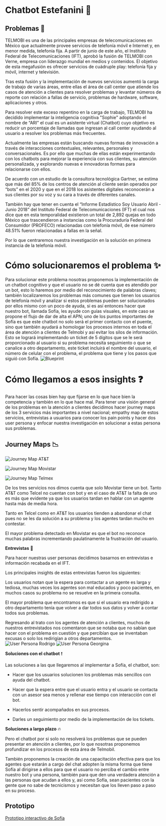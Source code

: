 # Chatbot Estefanini :space_invader:

## Problemas :anger:

TELMOBI es una de las principales empresas de telecomunicaciones en México que actualmente provee servicios de telefonía móvil e Internet y, en menor medida, telefonía fija. A partir de junio de este año, el Instituto Federal de Telecomunicaciones (IFT), aprobó la fusión de TELMOBI con Verne, empresa con liderazgo mundial en medios y contenidos. El objetivo de esta megafusión es ofrecer servicios de cuádruple play: telefonía fija y móvil, internet y televisión.

Tras esta fusión y la implementación de nuevos servicios aumentó la carga de trabajo de varias áreas, entre ellas el área de call center que atiende los casos de atención a clientes para resolver problemas y levantar números de reporte con relación a fallas de servicio, problemas de hardware, software, aplicaciones y otros.

Para resolver este exceso repentino en la carga de trabajo, TELMOBI ha decidido implementar la inteligencia cognitiva "Sophie" adoptando el nombre de “ARI” el cual es un asistente virtual (Chatbot) cuyo objetivo es reducir un porcentaje de llamadas que ingresan al call center ayudando al usuario a resolver los problemas más frecuentes.

Actualmente las empresas están buscando nuevas formas de innovación a través de interacciones contextuales, relevantes, personales y conversacionales. Es por ello que muchas de ellas están experimentando con los chatbots para mejorar la experiencia con sus clientes, su atención personalizada, y explorando nuevas e innovadoras formas para relacionarse con ellos.

De acuerdo con un estudio de la consultora tecnológica Gartner, se estima que más del 85% de los centros de atención al cliente serán operados por “bots” en el 2020 y que en el 2018 los asistentes digitales reconocerán a sus clientes por su voz y su cara a través de diferentes canales.

También hay que tener en cuenta el “Informe Estadístico Soy Usuario Abril - Junio 2018” del Instituto Federal de Telecomunicaciones (IFT) el cual nos dice que en esta temporalidad existieron un total de 2,892 quejas en todo México que trascendieron a instancias como la Procuraduría Federal del Consumidor (PROFECO) relacionadas con telefonía móvil, de ese número 48.51% fueron relacionadas a fallas en la señal.

Por lo que centraremos nuestra investigación en la solución en primera instancia de la telefonía móvil.

# Cómo solucionaremos el problema :sparkles:

Para solucionar este problema nosotras proponemos la implementación de un chatbot cognitivo y que el usuario no se dé cuenta que es atendido por un bot, esto lo haremos por medio del reconocimiento de palabras claves; también localizaremos los problemas más comunes que tienen los usuarios de telefonía móvil y analizar si estos problemas pueden ser solucionados por ellos mismo con un poco de ayuda, si es así entonces hacer que nuestro bot, llamada Sofía, les ayude con guías visuales, en este caso se propone el flujo de dar de alta el APN; uno de los puntos importantes de Sofía es que este chatbot no solo será el primer contacto con el puente, sino que también ayudará a homologar los procesos internos en toda el área de atención a clientes de Telmobi y así evitar los silos de información. Esto se logrará implementando un ticket de 5 dígitos que se le será proporcionado al usuario si su problema necesita seguimiento o que se canalice a otro departamento, este ticket incluirá el nombre del usuario, el número de celular con el problema, el problema que tiene y los pasos que siguió con Sofía.
![Blueprint](img/bp1.jpg)
# Cómo llegamos a esos insights :question:

Para hacer las cosas bien hay que fijarse en lo que hace bien la competencia y también en lo que hace mal. Para tener una visión general de los problemas en la atención a clientes decidimos hacer journey maps de los 3 servicios más importantes a nivel nacional; empathy map de estos servicios, entrevistas a usuarios para conocer los pain points y hacer dos user persona y enfocar nuestra investigación en solucionar a estas persona sus problemas.

## Journey Maps :chart_with_downwards_trend:

![Journey Map AT&T](img/jmatt.jpg)

![Journey Map Movistar](img/jmatt.jpg)

![Journey Map Telmex](img/jmt.jpg)

De los tres servicios nos dimos cuenta que solo Movistar tiene un bot. Tanto AT&T como Telcel no cuentan con bot y en el caso de AT&T la falta de uno es más que evidente ya que los usuarios tardan en hablar con un agente hasta más de media hora.

Tanto en Telcel como en AT&T los usuarios tienden a abandonar el chat pues no se les da solución a su problema y los agentes tardan mucho en contestar.

El mayor problema detectado en Movistar es que el bot no reconoce muchas palabras incrementando paulatinamente la frustración del usuario.

**Entrevistas** :hear_no_evil:

Para hacer nuestras user personas decidimos basarnos en entrevistas e información recabada en el IFT.

Los principales insights de estas entrevistas fueron los siguientes:

Los usuarios notan que la espera para contactar a un agente es larga y tediosa, muchas veces los agentes son mal educados y poco pacientes, en muchos casos su problema no se resuelve en la primera consulta.

El mayor problema que encontramos es que si el usuario era redirigido a otro departamento tenía que volver a dar todos sus datos y volver a contar todos sus problemas.

Regresando al trato con los agentes de atención a clientes, muchos de nuestros entrevistados nos comentaron que se notaba que no sabían que hacer con el problema en cuestión y que percibían que se inventaban excusas o solo los redirigían a otros departamentos.
![User Persona Rodrigo](img/upr.jpg)
![User Persona Georgina](img/upg.jpg)

**Soluciones con el chatbot** :exclamation:

Las soluciones a las que llegaremos al implementar a Sofía, el chatbot, son:

- Hacer que los usuarios solucionen los problemas más sencillos con ayuda del chatbot.

- Hacer que la espera entre que el usuario entra y el usuario se contacta con un asesor sea menos y rellenar ese tiempo con interacción con el bot.

- Hacerlos sentir acompañados en sus procesos.

- Darles un seguimiento por medio de la implementación de los tickets.

**Soluciones a largo plazo** :fire:

Pero el chatbot por si solo no resolverá los problemas que se pueden presentar en atención a clientes, por lo que nosotras proponemos profundizar en los procesos de esta área de Telmobil.

También proponemos la creación de una capacitación efectiva para que los agentes que estarán a cargo del chat adopten la misma forma que tiene Sofía al dirigirse a ellos para que el usuario no perciba el cambio entre nuestro bot y una persona, también para que den una verdadera atención a las personas que acudan a ellos y, así como Sofía, sean pacientes con la gente que no sabe de tecnicismos y necesitan que los lleven paso a paso en su proceso.

## Prototipo
[Prototipo interactivo de Sofía](https://www.facebook.com/TelmobiCom/)
